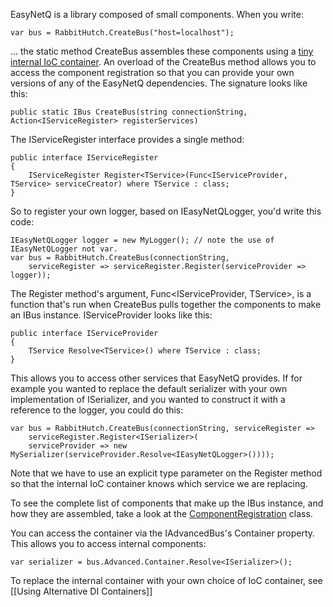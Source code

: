 EasyNetQ is a library composed of small components. When you write:

    var bus = RabbitHutch.CreateBus("host=localhost");

... the static method CreateBus assembles these components using a [tiny internal IoC container](../blob/master/Source/EasyNetQ/DefaultServiceProvider.cs). An overload of the CreateBus method allows you to access the component registration so that you can provide your own versions of any of the EasyNetQ dependencies. The signature looks like this:

    public static IBus CreateBus(string connectionString, Action<IServiceRegister> registerServices)

The IServiceRegister interface provides a single method:

    public interface IServiceRegister
    {
        IServiceRegister Register<TService>(Func<IServiceProvider, TService> serviceCreator) where TService : class;
    }

So to register your own logger, based on IEasyNetQLogger, you'd write this code:

    IEasyNetQLogger logger = new MyLogger(); // note the use of IEasyNetQLogger not var.
    var bus = RabbitHutch.CreateBus(connectionString, 
        serviceRegister => serviceRegister.Register(serviceProvider => logger));

The Register method's argument, Func&lt;IServiceProvider, TService&gt;, is a function that's run when CreateBus pulls together the components to make an IBus instance. IServiceProvider looks like this:

    public interface IServiceProvider
    {
        TService Resolve<TService>() where TService : class;
    }

This allows you to access other services that EasyNetQ provides. If for example you wanted to replace the default serializer with your own implementation of ISerializer, and you wanted to construct it with a reference to the logger, you could do this:

    var bus = RabbitHutch.CreateBus(connectionString, serviceRegister => 
        serviceRegister.Register<ISerializer>(
        serviceProvider => new MySerializer(serviceProvider.Resolve<IEasyNetQLogger>())));

Note that we have to use an explicit type parameter on the Register method so that the internal IoC container knows which service we are replacing.

To see the complete list of components that make up the IBus instance, and how they are assembled, take a look at the [ComponentRegistration](../blob/master/Source/EasyNetQ/DI/DefaultServicesRegistration.cs) class.

You can access the container via the IAdvancedBus's Container property. This allows you to access internal components:

    var serializer = bus.Advanced.Container.Resolve<ISerializer>();

To replace the internal container with your own choice of IoC container, see [[Using Alternative DI Containers]]
    